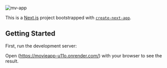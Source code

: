 
![mv-app](https://github.com/user-attachments/assets/780cf7a4-f370-4280-8481-62e0b5ed7776)


This is a [Next.js](https://nextjs.org/) project bootstrapped with [`create-next-app`](https://github.com/vercel/next.js/tree/canary/packages/create-next-app).

## Getting Started

First, run the development server:

Open (https://movieapp-u11o.onrender.com/) with your browser to see the result.



